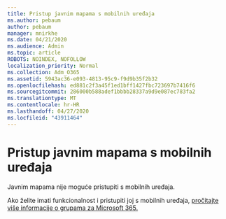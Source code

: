 ```yaml
---
title: Pristup javnim mapama s mobilnih uređaja
ms.author: pebaum
author: pebaum
manager: mnirkhe
ms.date: 04/21/2020
ms.audience: Admin
ms.topic: article
ROBOTS: NOINDEX, NOFOLLOW
localization_priority: Normal
ms.collection: Adm_O365
ms.assetid: 5943ac36-e093-4813-95c9-f9d9b35f2b32
ms.openlocfilehash: ed881c2f3a45f1ed1bff1427fbc723697b7416f6
ms.sourcegitcommit: 286000b588adef1bbbb28337a9d9e087ec783fa2
ms.translationtype: MT
ms.contentlocale: hr-HR
ms.lasthandoff: 04/27/2020
ms.locfileid: "43911464"
---
```

# <a name="public-folder-access-from-mobile-devices"></a>Pristup javnim mapama s mobilnih uređaja

Javnim mapama nije moguće pristupiti s mobilnih uređaja.
  
Ako želite imati funkcionalnost i pristupiti joj s mobilnih uređaja, [pročitajte više informacije o grupama za Microsoft 365.](https://support.office.com/article/learn-about-office-365-groups-b565caa1-5c40-40ef-9915-60fdb2d97fa2)
  